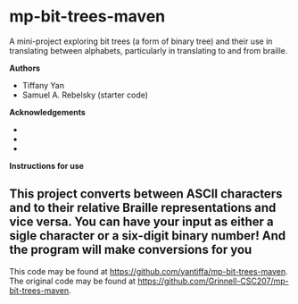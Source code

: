 # mp-bit-trees-maven

A mini-project exploring bit trees (a form of binary tree) and their use in translating between alphabets, particularly in translating to and from braille.

**Authors**

* Tiffany Yan
* Samuel A. Rebelsky (starter code)

**Acknowledgements**

*
*
*

**Instructions for use**

This project converts between ASCII characters and to their relative Braille representations and vice versa. You can have your input as either a sigle character or a six-digit binary number! And the program will make conversions for you
---

This code may be found at <https://github.com/yantiffa/mp-bit-trees-maven>. The original code may be found at <https://github.com/Grinnell-CSC207/mp-bit-trees-maven>.
